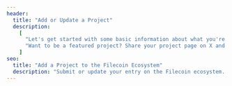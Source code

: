 ```yaml
---
header:
  title: "Add or Update a Project"
  description:
    [
      "Let's get started with some basic information about what you're building. Please submit or update your entry to the Filecoin ecosystem page below.",
      "Want to be a featured project? Share your project page on X and tag @filfoundation and you'll be considered!",
    ]
seo:
  title: "Add a Project to the Filecoin Ecosystem"
  description: "Submit or update your entry on the Filecoin ecosystem. Want to be a featured project? Share your project page on X and tag @filfoundation and you'll be considered!"
---
```

